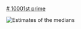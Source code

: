 [# 10001st prime][0]

![Estimates of the medians][1]

[0]: https://projecteuler.net/problem=7
[1]: https://rawgit.com/japaric/euler_criterion.rs/master/plots/007.svg
